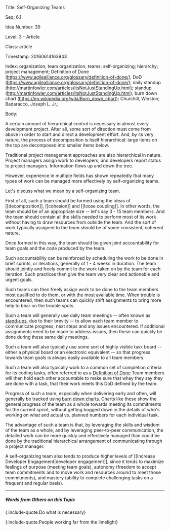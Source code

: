 Title:  Self-Organizing Teams

Seq:    6.1

Idea Number: 39

Level:  3 - Article

Class:  article

Timestamp: 20160614163943

Index:  organization; team organization; teams; self-organizing; hierarchy; project management; Definition of Done (https://www.agilealliance.org/glossary/definition-of-done/); DoD (https://www.agilealliance.org/glossary/definition-of-done/); daily standup (http://martinfowler.com/articles/itsNotJustStandingUp.html); standup (http://martinfowler.com/articles/itsNotJustStandingUp.html); burn down chart (https://en.wikipedia.org/wiki/Burn_down_chart); Churchill, Winston; Badaracco, Joseph L. Jr.; 

Body:

A certain amount of hierarchical control is necessary in almost every development project. After all, some sort of direction must come from above in order to start and direct a development effort. And, by its very nature, the process of decomposition is itself hierarchical: large items on the top are decomposed into smaller items below.

Traditional project management approaches are also hierarchical in nature. Project managers assign work to developers, and developers report status to project managers. Information flows up and down the tree.

However, experience in multiple fields has shown repeatedly that many types of work can be managed more effectively by self-organizing teams.

Let's discuss what we mean by a self-organizing team.

First of all, such a team should be formed using the ideas of [[decomposition]], [[cohesion]] and [[loose coupling]]. In other words, the team should be of an appropriate size -- let's say 3 - 15 team members. And the team should contain all the skills needed to perform most of its work without having to draw resources from outside the team. And the sort of work typically assigned to the team should be of some consistent, coherent nature.

Once formed in this way, the team should be given joint accountability for team goals and the code produced by the team.

Such accountability can be reinforced by scheduling the work to be done in brief sprints, or iterations, generally of 1 - 4 weeks in duration. The team should jointly and freely commit to the work taken on by the team for each iteration. Such practices then give the team very clear and actionable and urgent goals.

Such teams can then freely assign work to be done to the team members most qualified to do them, or with the most available time. When trouble is encountered, then such teams can quickly shift assignments to bring more help to bear on the trouble spots.

Such a team will generally use daily team meetings -- often known as [stand-ups](http://martinfowler.com/articles/itsNotJustStandingUp.html), due to their brevity -- to allow each team member to communicate progress, next steps and any issues encountered. If additional assignments need to be made to address issues, then these can quickly be done during these same daily meetings.

Such a team will also typically use some sort of highly visible task board -- either a physical board or an electronic equivalent -- so that progress towards team goals is always easily available to all team members.

Such a team will also typically work to a common set of completion criteria for its coding tasks, often referred to as a [Definition of Done](https://www.agilealliance.org/glossary/definition-of-done/) Team members will then hold each other accountable to make sure that whey they say they are done with a task, that their work meets this DoD defined by the team.

Progress of such a team, especially when delivering early and often, will generally be tracked using [burn down charts](https://en.wikipedia.org/wiki/Burn_down_chart). Charts like these show the general progress of the team as a whole towards meeting its commitments for the current sprint, without getting bogged down in the details of who's working on what and actual vs. planned numbers for each individual task.

The advantage of such a team is that, by leveraging the skills and wisdom of the team as a whole, and by leveraging peer-to-peer communication, the detailed work can be more quickly and effectively managed than could be done by the traditional hierarchical arrangement of communicating through a project manager.

A self-organizing team also tends to produce higher levels of [[Increase Developer Engagement|developer engagement]], since it tends to maximize feelings of purpose (meeting team goals), autonomy (freedom to accept team commitments and to move work and resources around to meet those commitments), and mastery (ability to complete challenging tasks on a frequent and regular basis).

----

##### Words from Others on this Topic

{:include-quote:Do what is necessary}

{:include-quote:People working far from the limelight}

